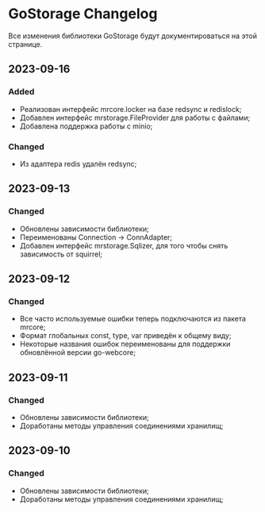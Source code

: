 # GoStorage Changelog
Все изменения библиотеки GoStorage будут документироваться на этой странице.

## 2023-09-16
### Added
- Реализован интерфейс mrcore.locker на базе redsync и redislock;
- Добавлен интерфейс mrstorage.FileProvider для работы с файлами;
- Добавлена поддержка работы с minio;

### Changed
- Из адаптера redis удалён redsync;

## 2023-09-13
### Changed
- Обновлены зависимости библиотеки;
- Переименованы Connection -> ConnAdapter;
- Добавлен интерфейс mrstorage.Sqlizer, для того чтобы снять зависимость от squirrel;

## 2023-09-12
### Changed
- Все часто используемые ошибки теперь подключаются из пакета mrcore;
- Формат глобальных const, type, var приведён к общему виду;
- Некоторые названия ошибок переименованы для поддержки обновлённой версии go-webcore;

## 2023-09-11
### Changed
- Обновлены зависимости библиотеки;
- Доработаны методы управления соединениями хранилищ;

## 2023-09-10
### Changed
- Обновлены зависимости библиотеки;
- Доработаны методы управления соединениями хранилищ;